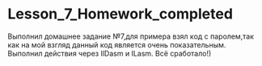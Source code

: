 # Lesson_7_Homework_completed
Выполнил домашнее задание №7,для примера взял код с паролем,так как на мой взгляд данный код является очень показательным. 
Выполнил действия через IlDasm и ILasm. 
Всё сработало!)
